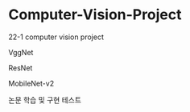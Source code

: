 # Computer-Vision-Project

22-1 computer vision project



VggNet

ResNet

MobileNet-v2



논문 학습 및 구현 테스트
